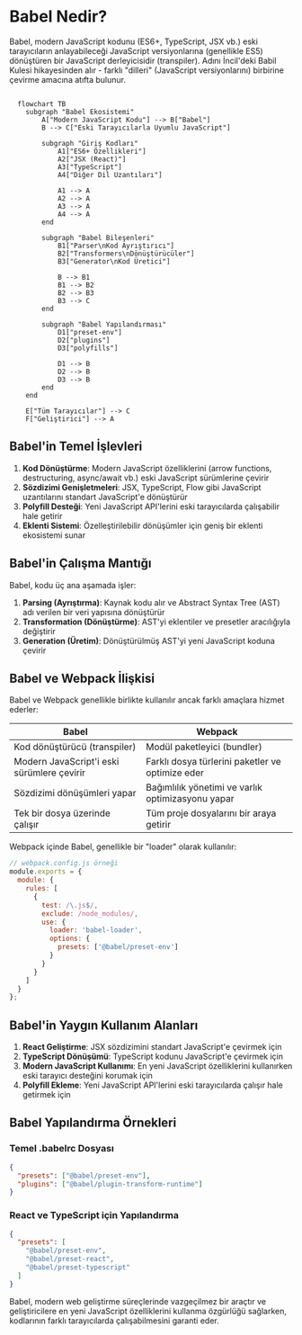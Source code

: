 # Babel Nedir?

Babel, modern JavaScript kodunu (ES6+, TypeScript, JSX vb.) eski tarayıcıların anlayabileceği JavaScript versiyonlarına (genellikle ES5) dönüştüren bir JavaScript derleyicisidir (transpiler). Adını İncil'deki Babil Kulesi hikayesinden alır - farklı "dilleri" (JavaScript versiyonlarını) birbirine çevirme amacına atıfta bulunur.

```mermaid

  flowchart TB
    subgraph "Babel Ekosistemi"
        A["Modern JavaScript Kodu"] --> B["Babel"]
        B --> C["Eski Tarayıcılarla Uyumlu JavaScript"]
        
        subgraph "Giriş Kodları"
            A1["ES6+ Özellikleri"]
            A2["JSX (React)"]
            A3["TypeScript"]
            A4["Diğer Dil Uzantıları"]
            
            A1 --> A
            A2 --> A
            A3 --> A
            A4 --> A
        end
        
        subgraph "Babel Bileşenleri"
            B1["Parser\nKod Ayrıştırıcı"]
            B2["Transformers\nDönüştürücüler"]
            B3["Generator\nKod Üretici"]
            
            B --> B1
            B1 --> B2
            B2 --> B3
            B3 --> C
        end
        
        subgraph "Babel Yapılandırması"
            D1["preset-env"]
            D2["plugins"]
            D3["polyfills"]
            
            D1 --> B
            D2 --> B
            D3 --> B
        end
    end
    
    E["Tüm Tarayıcılar"] --> C
    F["Geliştirici"] --> A
```


## Babel'in Temel İşlevleri

1. **Kod Dönüştürme**: Modern JavaScript özelliklerini (arrow functions, destructuring, async/await vb.) eski JavaScript sürümlerine çevirir
2. **Sözdizimi Genişletmeleri**: JSX, TypeScript, Flow gibi JavaScript uzantılarını standart JavaScript'e dönüştürür
3. **Polyfill Desteği**: Yeni JavaScript API'lerini eski tarayıcılarda çalışabilir hale getirir
4. **Eklenti Sistemi**: Özelleştirilebilir dönüşümler için geniş bir eklenti ekosistemi sunar

## Babel'in Çalışma Mantığı

Babel, kodu üç ana aşamada işler:

1. **Parsing (Ayrıştırma)**: Kaynak kodu alır ve Abstract Syntax Tree (AST) adı verilen bir veri yapısına dönüştürür
2. **Transformation (Dönüştürme)**: AST'yi eklentiler ve presetler aracılığıyla değiştirir
3. **Generation (Üretim)**: Dönüştürülmüş AST'yi yeni JavaScript koduna çevirir


## Babel ve Webpack İlişkisi

Babel ve Webpack genellikle birlikte kullanılır ancak farklı amaçlara hizmet ederler:

| Babel | Webpack |
|-------|---------|
| Kod dönüştürücü (transpiler) | Modül paketleyici (bundler) |
| Modern JavaScript'i eski sürümlere çevirir | Farklı dosya türlerini paketler ve optimize eder |
| Sözdizimi dönüşümleri yapar | Bağımlılık yönetimi ve varlık optimizasyonu yapar |
| Tek bir dosya üzerinde çalışır | Tüm proje dosyalarını bir araya getirir |

Webpack içinde Babel, genellikle bir "loader" olarak kullanılır:

```javascript
// webpack.config.js örneği
module.exports = {
  module: {
    rules: [
      {
        test: /\.js$/,
        exclude: /node_modules/,
        use: {
          loader: 'babel-loader',
          options: {
            presets: ['@babel/preset-env']
          }
        }
      }
    ]
  }
};
```

## Babel'in Yaygın Kullanım Alanları

1. **React Geliştirme**: JSX sözdizimini standart JavaScript'e çevirmek için
2. **TypeScript Dönüşümü**: TypeScript kodunu JavaScript'e çevirmek için
3. **Modern JavaScript Kullanımı**: En yeni JavaScript özelliklerini kullanırken eski tarayıcı desteğini korumak için
4. **Polyfill Ekleme**: Yeni JavaScript API'lerini eski tarayıcılarda çalışır hale getirmek için

## Babel Yapılandırma Örnekleri

### Temel .babelrc Dosyası
```json
{
  "presets": ["@babel/preset-env"],
  "plugins": ["@babel/plugin-transform-runtime"]
}
```

### React ve TypeScript için Yapılandırma
```json
{
  "presets": [
    "@babel/preset-env",
    "@babel/preset-react",
    "@babel/preset-typescript"
  ]
}
```

Babel, modern web geliştirme süreçlerinde vazgeçilmez bir araçtır ve geliştiricilere en yeni JavaScript özelliklerini kullanma özgürlüğü sağlarken, kodlarının farklı tarayıcılarda çalışabilmesini garanti eder.